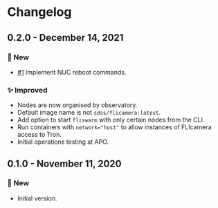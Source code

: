 # Changelog

## 0.2.0 - December 14, 2021

### 🚀 New

* [#1](https://github.com/sdss/fliswarm/issues/1) Implement NUC reboot commands.

### ✨ Improved

* Nodes are now organised by observatory.
* Default image name is not `sdss/flicamera:latest`.
* Add option to start `fliswarm` with only certain nodes from the CLI.
* Run containers with `network="host"` to allow instances of FLIcamera access to Tron.
* Initial operations testing at APO.


## 0.1.0 - November 11, 2020

### 🚀 New

* Initial version.
